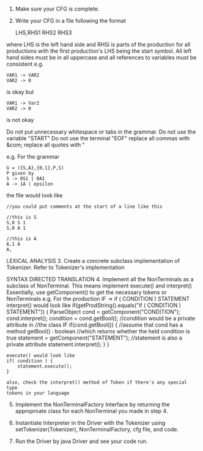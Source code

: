 1. Make sure your CFG is complete.
2. Write your CFG in a file following the format

	LHS,RHS1 RHS2 RHS3 

where LHS is the left hand side and RHSi is parts of the production
for all productions with the first production's LHS being the start symbol.
All left hand sides must be in all uppercase and all references to variables
must be consistent e.g.

	VAR1 -> VAR2
	VAR2 -> 0

is okay but

	VAR1 -> Var2
	VAR2 -> 0 

is not okay

Do not put unnecessary whitespace or tabs in the grammar.
Do not use the variable "START"
Do not use the terminal "EOF"
replace all commas with &com;
replace all quotes with &quot;

e.g.
For the grammar 

	G = ({S,A},{0,1},P,S)
	P given by
	S -> 0S1 | 0A1
	A -> 1A | epsilon

the file would look like

	//you could put comments at the start of a line like this

	//this is S
	S,0 S 1
	S,0 A 1

	//this is A
	A,1 A
	A,

LEXICAL ANALYSIS
3. Create a concrete subclass implementation of Tokenizer. Refer to Tokenizer's 
implementation

SYNTAX DIRECTED TRANSLATION
4. Implement all the NonTerminals as a subclass of NonTerminal. This means 
	implement execute() and interpret()
	Essentially, use getComponent() to get the necessary tokens or NonTerminals
	e.g.
	For the production
	IF -> if ( CONDITION ) STATEMENT
	interpret() would look like
	if(getProdString().equals("if ( CONDITION ) STATEMENT")) {
		ParseObject cond = getComponent("CONDITION");
		cond.interpret();
		condition = cond.getBool(); //condition would be a private attribute in
									//the class IF
		if(cond.getBool()) { //assume that cond has a method getBool() : boolean
							 //which returns whether the held condition is true
			statement = getComponent("STATEMENT"); //statement is also a private attribute
			statement.interpret();
		}
	}

	execute() would look like
	if( condition ) {
		statement.execute();
	}

	also, check the interpret() method of Token if there's any special type 
	tokens in your language
5. Implement the NonTerminalFactory Interface by returning the approproate class 
	for each NonTerminal you made in step 4.

6. Instantiate Interpreter in the Driver with the Tokenizer using setTokenizer(Tokenizer), 
	NonTerminalFactory, cfg file, and code.
7.  Run the Driver by java Driver <filename> and see your code run.